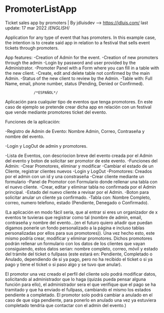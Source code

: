 # PromoterListApp
 Ticket sales app by promoters | By jdluisdev --> https://jdluis.com/
last update: 17 mar 2022
                /*ENGLISH*/

Application for any type of event that has promoters.
In this example case, the intention is to create said app in relation to a festival that sells event tickets through promoters.

App features:
-Creation of Admin for the event.
-Creation of new promoters through the admin
-Login by password and user provided by the Administrator.
-Promoter Panel with a Form where you can fill in a table with the new client.
-Create, edit and delete table not confirmed by the main Admin.
-Status of the new client to review by the Admin.
-Table with: Full Name, email, phone number, status (Pending, Denied or Confirmed).




                 /*ESPAÑOL*/
Aplicación para cualquier tipo de eventos que tenga promotores. 
En este caso de ejemplo se pretende crear dicha app en relación con un festival que vende mediante promotores ticket del evento.

Funciones de la aplicación:

-Registro de Admin de Evento: Nombre Admin, Correo, Contraseña y nombre del evento.

-Login y LogOut de admin y promotores.

-Lista de Eventos, con descriocion breve del evento creada por el Admin del evento y boton de solicitar ser promotor de este evento.
-Funciones del Admin: 
 -Crear Promotores, eliminar y modificar
 -Cambiar el estado de un Cliente, registrar clientes nuevos
 -Login y LogOut
-Promotores: Creados por el admin con un id y una constraseña
 -Crear cliente mediante un formulario
 -Panel de Promotor con Formulario donde rellenar una tabla con el nuevo cliente.
 -Crear, editar y eliminar tabla no confirmada por el Admin principal.
 -Estado del nuevo cliente a revisar por el Admin.
 -Boton para solicitar anular un cliente ya confirmado.
 -Tabla con: Nombre Completo, correo, numero telefono, estado (Pendiente, Denegado o Confirmado).

(La aplicación en modo fácil seria, que al entrar si eres un organizador de x eventos te tuvieras que registrar como tal (nombre de admin, email, contraseña y nombre del evento…(en el futuro quiero añadir que puedan digamos ponerle un fondo personalizado a la página e incluso tablas personalizadas por ellos para sus promotores)). Una vez hecho esto, este mismo podría crear, modificar y eliminar promotores. Dichos promotores podrán rellenar un formulario con los datos de los clientes que vayan consiguiendo, estos datos serian: nombre completo, correo, móvil y estado del trámite del ticket o fullpass (este estará en: Pendiente, Completado o Anulado, dependiendo de si ya pago, pero no ha recibido el ticket o si ya pago y tiene el ticket o si paso algo y se tuvo que anular).


El promotor una vez creado el perfil del cliente solo podrá modificar datos, solicitando al administrador que lo haga (quizás pueda pensar alguna función para ello), el administrador sera el que verifique que el pago se ha tramitado y que ha enviado el fullpass, cambiando el mismo los estados pendiente a completado. El promotor solo podrá cambiar a anulado en el caso de que siga pendiente, para ponerlo en anulado una vez ya estuviera completado tendría que contactar con el admin del evento.)

